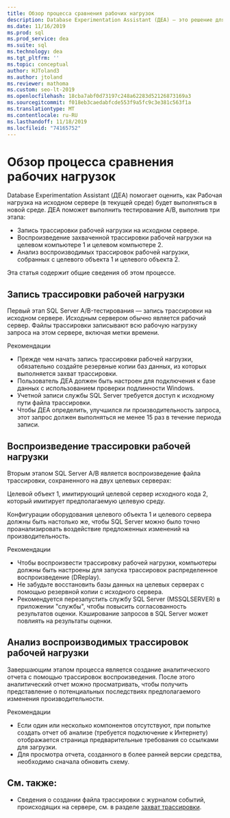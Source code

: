 ```yaml
---
title: Обзор процесса сравнения рабочих нагрузок
description: Database Experimentation Assistant (ДЕА) — это решение для тестирования A/B для изменений в средах SQL Server, таких как обновления или новые индексы.
ms.date: 11/16/2019
ms.prod: sql
ms.prod_service: dea
ms.suite: sql
ms.technology: dea
ms.tgt_pltfrm: ''
ms.topic: conceptual
author: HJToland3
ms.author: jtoland
ms.reviewer: mathoma
ms.custom: seo-lt-2019
ms.openlocfilehash: 18cba7abf0d73197c248a62283d52126873169a3
ms.sourcegitcommit: f018eb3caedabfcde553f9a5fc9c3e381c563f1a
ms.translationtype: MT
ms.contentlocale: ru-RU
ms.lasthandoff: 11/18/2019
ms.locfileid: "74165752"
---
```

# <a name="overview-of-the-workload-comparison-process"></a>Обзор процесса сравнения рабочих нагрузок

Database Experimentation Assistant (ДЕА) помогает оценить, как Рабочая нагрузка на исходном сервере (в текущей среде) будет выполняться в новой среде. ДЕА поможет выполнить тестирование A/B, выполнив три этапа:

- Запись трассировки рабочей нагрузки на исходном сервере.
- Воспроизведение захваченной трассировки рабочей нагрузки на целевом компьютере 1 и целевом компьютере 2.
- Анализ воспроизводимых трассировок рабочей нагрузки, собранных с целевого объекта 1 и целевого объекта 2.

Эта статья содержит общие сведения об этом процессе.

## <a name="capturing-a-workload-trace"></a>Запись трассировки рабочей нагрузки

Первый этап SQL Server A/B-тестирования — запись трассировки на исходном сервере. Исходным сервером обычно является рабочий сервер. Файлы трассировки записывают всю рабочую нагрузку запроса на этом сервере, включая метки времени.

Рекомендации

- Прежде чем начать запись трассировки рабочей нагрузки, обязательно создайте резервные копии баз данных, из которых выполняется захват трассировки.
- Пользователь ДЕА должен быть настроен для подключения к базе данных с использованием проверки подлинности Windows.
- Учетной записи службы SQL Server требуется доступ к исходному пути файла трассировки.
- Чтобы ДЕА определить, улучшился ли производительность запроса, этот запрос должен выполняться не менее 15 раз в течение периода записи.

## <a name="replaying-a-workload-trace"></a>Воспроизведение трассировки рабочей нагрузки

Вторым этапом SQL Server A/B является воспроизведение файла трассировки, сохраненного на двух целевых серверах:

Целевой объект 1, имитирующий целевой сервер исходного кода 2, который имитирует предполагаемую целевую среду.

Конфигурации оборудования целевого объекта 1 и целевого сервера должны быть настолько же, чтобы SQL Server можно было точно проанализировать воздействие предложенных изменений на производительность.

Рекомендации

- Чтобы воспроизвести трассировку рабочей нагрузки, компьютеры должны быть настроены для запуска трассировок распределенное воспроизведение (DReplay).
- Не забудьте восстановить базы данных на целевых серверах с помощью резервной копии с исходного сервера.
- Рекомендуется перезапустить службу SQL Server (MSSQLSERVER) в приложении "службы", чтобы повысить согласованность результатов оценки. Кэширование запросов в SQL Server может повлиять на результаты оценки.

## <a name="analyzing-the-replayed-workload-traces"></a>Анализ воспроизводимых трассировок рабочей нагрузки

Завершающим этапом процесса является создание аналитического отчета с помощью трассировок воспроизведения. После этого аналитический отчет можно просматривать, чтобы получить представление о потенциальных последствиях предполагаемого изменения производительности.

Рекомендации

- Если один или несколько компонентов отсутствуют, при попытке создать отчет об анализе (требуется подключение к Интернету) отображается страница предварительные требования со ссылками для загрузки.
- Для просмотра отчета, созданного в более ранней версии средства, необходимо сначала обновить схему.

## <a name="see-also"></a>См. также:

- Сведения о создании файла трассировки с журналом событий, происходящих на сервере, см. в разделе [захват трассировки](database-experimentation-assistant-capture-trace.md).

